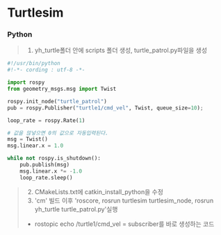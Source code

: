 # Turtlesim

### Python
> 1. yh_turtle폴더 안에 scripts 폴더 생성, turtle_patrol.py파일을 생성

```python
#!/usr/bin/python
#!-*- cording : utf-8 -*-

import rospy
from geometry_msgs.msg import Twist

rospy.init_node("turtle_patrol")
pub = rospy.Publisher("turtle1/cmd_vel", Twist, queue_size=10);

loop_rate = rospy.Rate(1)

# 값을 않넣으면 0의 값으로 자동입력된다.
msg = Twist()
msg.linear.x = 1.0

while not rospy.is_shutdown():
    pub.publish(msg)
    msg.linear.x *= -1.0
    loop_rate.sleep()
```

> 2. CMakeLists.txt에 catkin_install_python을 수정
> 3. 'cm' 빌드 이후 'roscore, rosrun turtlesim turtlesim_node, rosrun yh_turtle turtle_patrol.py'실행
> * rostopic echo /turtle1/cmd_vel = subscriber를 바로 생성하는 코드




























